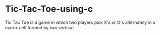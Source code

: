 # Tic-Tac-Toe-using-c
Tic Tac Toe is a game in which two players pick X's or O's alternately in a matrix cell formed by two vertical
